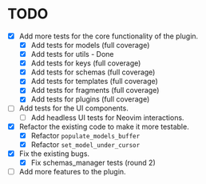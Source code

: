 # TODO

- [x] Add more tests for the core functionality of the plugin.
  - [x] Add tests for models (full coverage)
  - [x] Add tests for utils - Done
  - [x] Add tests for keys (full coverage)
  - [x] Add tests for schemas (full coverage)
  - [x] Add tests for templates (full coverage)
  - [x] Add tests for fragments (full coverage)
  - [x] Add tests for plugins (full coverage)
- [ ] Add tests for the UI components.
  - [ ] Add headless UI tests for Neovim interactions.
- [x] Refactor the existing code to make it more testable.
  - [x] Refactor `populate_models_buffer`
  - [x] Refactor `set_model_under_cursor`
- [x] Fix the existing bugs.
  - [x] Fix schemas_manager tests (round 2)
- [ ] Add more features to the plugin.
